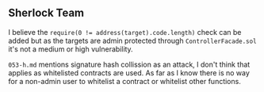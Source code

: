 ## Sherlock Team

I believe the `require(0 != address(target).code.length)` check can be added but as the targets are admin protected through `ControllerFacade.sol` it's not a medium or high vulnerability.

`053-h.md` mentions signature hash collission as an attack, I don't think that applies as whitelisted contracts are used. As far as I know there is no way for a non-admin user to whitelist a contract or whitelist other functions.


